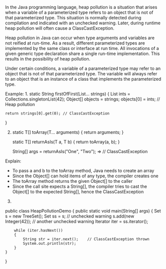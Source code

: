 In the Java programming language, heap pollution is a situation that arises when a variable of a parameterized type refers to an object that is not of that parameterized type. This situation is normally detected during compilation and indicated with an unchecked warning. Later, during runtime heap pollution will often cause a ClassCastException.

Heap pollution in Java can occur when type arguments and variables are not reified at run-time. As a result, different parameterized types are implemented by the same class or interface at run time. All invocations of a given generic type declaration share a single run-time implementation. This results in the possibility of heap pollution.

Under certain conditions, a variable of a parameterized type may refer to an object that is not of that parameterized type. The variable will always refer to an object that is an instance of a class that implements the parameterized type.

Example:
1.
static String firstOfFirst(List<String>... strings) {
    List<Integer> ints = Collections.singletonList(42);
    Object[] objects = strings;
    objects[0] = ints; // Heap pollution

    return strings[0].get(0); // ClassCastException
}

2.
    static <T> T[] toArray(T... arguments) {
        return arguments;
    }

    static <T> T[] returnAsIs(T a, T b) {
        return toArray(a, b);
    }

    String[] args = returnAsIs("One", "Two"); => // ClassCastException

Explain:
- To pass a and b to the toArray method, Java needs to create an array
- Since the Object[] can hold items of any type, the compiler creates one
- The toArray method returns the given Object[] to the caller
- Since the call site expects a String[], the compiler tries to cast the Object[] to the expected String[], hence the ClassCastException

3.
public class HeapPollutionDemo
{
    public static void main(String[] args)
    {
        Set s = new TreeSet<Integer>();
        Set<String> ss = s;              // unchecked warning
        s.add(new Integer(42));          // another unchecked warning
        Iterator<String> iter = ss.iterator();

        while (iter.hasNext())
        {
            String str = iter.next();    // ClassCastException thrown
            System.out.println(str);
        }
    }
}
